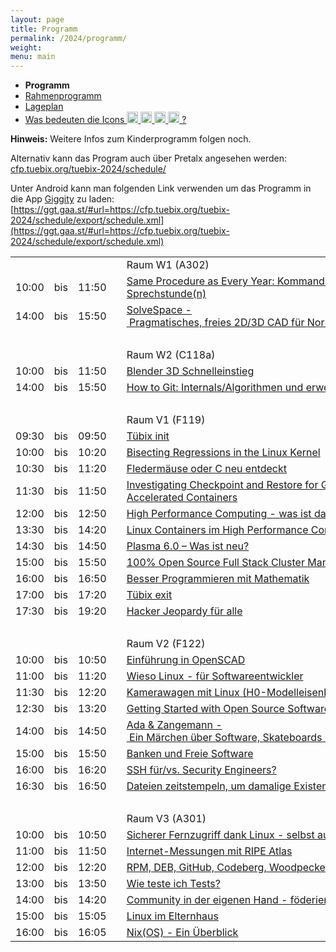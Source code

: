```yaml
---
layout: page
title: Programm
permalink: /2024/programm/
weight:
menu: main
---
```


* <span style="font-weight: bold;">Programm</span>
* <a href="../programm_rahmen/">Rahmenprogramm</a>
* <a href="../lageplan/">Lageplan</a>
* <a href="../programm_was_bedeuten_die_icons">Was bedeuten die Icons <img height="18" width="18" src="../../images/workshop.svg"> <img height="18" width="18" src="../../images/talk.svg"> <img height="18" width="18" src="../../images/talk2.svg"> <img height="18" width="18" src="../../images/lightning.svg"> ?</a>

**Hinweis:** Weitere Infos zum Kinderprogramm folgen noch.

Alternativ kann das Program auch über Pretalx angesehen werden: [cfp.tuebix.org/tuebix-2024/schedule/](https://cfp.tuebix.org/tuebix-2024/schedule/)

Unter Android kann man folgenden Link verwenden um das Programm in die App [Giggity](https://github.com/Wilm0r/giggity) zu laden: [https://ggt.gaa.st/#url=https://cfp.tuebix.org/tuebix-2024/schedule/export/schedule.xml](https://ggt.gaa.st/#url=https://cfp.tuebix.org/tuebix-2024/schedule/export/schedule.xml)

<table>
<tr><td></td><td></td><td></td><td></td><td>Raum W1 (A302)</td></tr>
<tr><td>10:00</td><td>bis</td><td>11:50</td><td><a class="work"></a></td><td><a href="../programm/78-same-procedure-as-every-year-kommandozeilen-sprechstunde-n-">Same&nbsp;Procedure&nbsp;as&nbsp;Every&nbsp;Year:&nbsp;Kommandozeilen-Sprechstunde(n)</a></td><td>Harald&nbsp;König</td></tr>
<tr><td>14:00</td><td>bis</td><td>15:50</td><td><a class="work"></a></td><td><a href="../programm/64-solvespace-pragmatisches-freies-2d-3d-cad-fr-normalsterbliche">SolveSpace&nbsp;-&nbsp;Pragmatisches,&nbsp;freies&nbsp;2D/3D&nbsp;CAD&nbsp;für&nbsp;Normalsterbliche</a></td><td>Yann&nbsp;Büchau</td></tr>
<tr><td>&nbsp;</td></tr>
<tr><td></td><td></td><td></td><td></td><td>Raum W2 (C118a)</td></tr>
<tr><td>10:00</td><td>bis</td><td>11:50</td><td><a class="work"></a></td><td><a href="../programm/73-blender-3d-schnelleinstieg">Blender&nbsp;3D&nbsp;Schnelleinstieg</a></td><td>Rüdiger&nbsp;Marwein</td></tr>
<tr><td>14:00</td><td>bis</td><td>15:50</td><td><a class="work"></a></td><td><a href="../programm/85-how-to-git-internals-algorithmen-und-erweiterte-funktionen">How&nbsp;to&nbsp;Git:&nbsp;Internals/Algorithmen&nbsp;und&nbsp;erweiterte&nbsp;Funktionen</a></td><td>Michael&nbsp;Weiss</td></tr>
<tr><td>&nbsp;</td></tr>
<tr><td></td><td></td><td></td><td></td><td>Raum V1 (F119)</td></tr>
<tr><td>09:30</td><td>bis</td><td>09:50</td><td><a class="talk2"></a></td><td><a href="../programm/tuebix-init">Tübix&nbsp;init</a></td><td>Tübix&nbsp;Orga&nbsp;Team</td></tr>
<tr><td>10:00</td><td>bis</td><td>10:20</td><td><a class="talk"></a></td><td><a href="../programm/72-bisecting-regressions-in-the-linux-kernel">Bisecting&nbsp;Regressions&nbsp;in&nbsp;the&nbsp;Linux&nbsp;Kernel</a></td><td>Christian&nbsp;Heusel</td></tr>
<tr><td>10:30</td><td>bis</td><td>11:20</td><td><a class="talk"></a></td><td><a href="../programm/75-fledermuse-oder-c-neu-entdeckt">Fledermäuse&nbsp;oder&nbsp;C&nbsp;neu&nbsp;entdeckt</a></td><td>Olaf&nbsp;Flebbe</td></tr>
<tr><td>11:30</td><td>bis</td><td>11:50</td><td><a class="talk"></a></td><td><a href="../programm/89-investigating-checkpoint-and-restore-for-gpu-accelerated-containers">Investigating&nbsp;Checkpoint&nbsp;and&nbsp;Restore&nbsp;for&nbsp;GPU-Accelerated&nbsp;Containers</a></td><td>Adrian&nbsp;Reber</td></tr>
<tr><td>12:00</td><td>bis</td><td>12:50</td><td><a class="talk"></a></td><td><a href="../programm/88-high-performance-computing-was-ist-das-eigentlich-">High&nbsp;Performance&nbsp;Computing&nbsp;-&nbsp;was&nbsp;ist&nbsp;das&nbsp;eigentlich?</a></td><td>Holger&nbsp;Gantikow</td></tr>
<tr><td>13:30</td><td>bis</td><td>14:20</td><td><a class="talk"></a></td><td><a href="../programm/87-linux-containers-im-high-performance-computing-2024-update">Linux&nbsp;Containers&nbsp;im&nbsp;High&nbsp;Performance&nbsp;Computing&nbsp;-&nbsp;2024&nbsp;Update</a></td><td>Holger&nbsp;Gantikow</td></tr>
<tr><td>14:30</td><td>bis</td><td>14:50</td><td><a class="talk"></a></td><td><a href="../programm/65-plasma-6-0-was-ist-neu-">Plasma&nbsp;6.0&nbsp;–&nbsp;Was&nbsp;ist&nbsp;neu?</a></td><td>Kai&nbsp;Uwe&nbsp;Broulik</td></tr>
<tr><td>15:00</td><td>bis</td><td>15:50</td><td><a class="talk"></a></td><td><a href="../programm/90-100-open-source-full-stack-cluster-management-with-qlustar">100%&nbsp;Open&nbsp;Source&nbsp;Full&nbsp;Stack&nbsp;Cluster&nbsp;Management&nbsp;with&nbsp;Qlustar</a></td><td>Roland&nbsp;Fehrenbacher</td></tr>
<tr><td>16:00</td><td>bis</td><td>16:50</td><td><a class="talk"></a></td><td><a href="../programm/67-besser-programmieren-mit-mathematik">Besser&nbsp;Programmieren&nbsp;mit&nbsp;Mathematik</a></td><td>Mike&nbsp;Sperber</td></tr>
<tr><td>17:00</td><td>bis</td><td>17:20</td><td><a class="talk2"></a></td><td><a href="../programm/tuebix-exit">Tübix&nbsp;exit</a></td><td>Tübix&nbsp;Orga&nbsp;Team</td></tr>
<tr><td>17:30</td><td>bis</td><td>19:20</td><td><a class="work"></a></td><td><a href="../programm/79-hacker-jeopardy-fr-alle">Hacker&nbsp;Jeopardy&nbsp;für&nbsp;alle</a></td><td>Harald&nbsp;König</td></tr>
<tr><td>&nbsp;</td></tr>
<tr><td></td><td></td><td></td><td></td><td>Raum V2 (F122)</td></tr>
<tr><td>10:00</td><td>bis</td><td>10:50</td><td><a class="talk"></a></td><td><a href="../programm/81-einfhrung-in-openscad">Einführung&nbsp;in&nbsp;OpenSCAD</a></td><td>Torsten&nbsp;Kockler</td></tr>
<tr><td>11:00</td><td>bis</td><td>11:20</td><td><a class="talk"></a></td><td><a href="../programm/84-wieso-linux-fr-softwareentwickler">Wieso&nbsp;Linux&nbsp;-&nbsp;für&nbsp;Softwareentwickler</a></td><td>Peter&nbsp;Hrenka</td></tr>
<tr><td>11:30</td><td>bis</td><td>12:20</td><td><a class="talk"></a></td><td><a href="../programm/70-kamerawagen-mit-linux-h0-modelleisenbahn-">Kamerawagen&nbsp;mit&nbsp;Linux&nbsp;(H0-Modelleisenbahn)</a></td><td>Roland&nbsp;Imme</td></tr>
<tr><td>12:30</td><td>bis</td><td>13:20</td><td><a class="talk"></a></td><td><a href="../programm/71-getting-started-with-open-source-software-contributions">Getting&nbsp;Started&nbsp;with&nbsp;Open&nbsp;Source&nbsp;Software&nbsp;Contributions</a></td><td>Christian&nbsp;Heusel</td></tr>
<tr><td>14:00</td><td>bis</td><td>14:50</td><td><a class="talk"></a></td><td><a href="../programm/76-ada-zangemann-ein-mrchen-ber-software-skateboards-und-himbeereis">Ada&nbsp;&&nbsp;Zangemann&nbsp;-&nbsp;Ein&nbsp;Märchen&nbsp;über&nbsp;Software,&nbsp;Skateboards&nbsp;und&nbsp;Himbeereis</a></td><td>Reinhard&nbsp;Müller</td></tr>
<tr><td>15:00</td><td>bis</td><td>15:50</td><td><a class="talk"></a></td><td><a href="../programm/82-banken-und-freie-software">Banken&nbsp;und&nbsp;Freie&nbsp;Software</a></td><td>Florian&nbsp;Snow</td></tr>
<tr><td>16:00</td><td>bis</td><td>16:20</td><td><a class="talk"></a></td><td><a href="../programm/77-ssh-fr-vs-security-engineers-">SSH&nbsp;für/vs.&nbsp;Security&nbsp;Engineers?</a></td><td>Oleksandr&nbsp;Shcherbakov</td></tr>
<tr><td>16:30</td><td>bis</td><td>16:50</td><td><a class="talk"></a></td><td><a href="../programm/69-dateien-zeitstempeln-um-damalige-existenz-zu-beweisen">Dateien&nbsp;zeitstempeln,&nbsp;um&nbsp;damalige&nbsp;Existenz&nbsp;zu&nbsp;beweisen</a></td><td>Yann&nbsp;Büchau</td></tr>
<tr><td>&nbsp;</td></tr>
<tr><td></td><td></td><td></td><td></td><td>Raum V3 (A301)</td></tr>
<tr><td>10:00</td><td>bis</td><td>10:50</td><td><a class="talk"></a></td><td><a href="../programm/74-sicherer-fernzugriff-dank-linux-selbst-auf-ein-uraltes-windows">Sicherer&nbsp;Fernzugriff&nbsp;dank&nbsp;Linux&nbsp;-&nbsp;selbst&nbsp;auf&nbsp;ein&nbsp;uraltes&nbsp;Windows</a></td><td>Stefan&nbsp;Baur</td></tr>
<tr><td>11:00</td><td>bis</td><td>11:50</td><td><a class="talk"></a></td><td><a href="../programm/91-internet-messungen-mit-ripe-atlas">Internet-Messungen&nbsp;mit&nbsp;RIPE&nbsp;Atlas</a></td><td>Robert&nbsp;Scheck</td></tr>
<tr><td>12:00</td><td>bis</td><td>12:20</td><td><a class="talk"></a></td><td><a href="../programm/80-rpm-deb-github-codeberg-woodpecker-und-noch-viel-mehr-">RPM,&nbsp;DEB,&nbsp;GitHub,&nbsp;Codeberg,&nbsp;Woodpecker&nbsp;...&nbsp;und&nbsp;noch&nbsp;viel&nbsp;mehr!!</a></td><td>UDO&nbsp;SEIDEL</td></tr>
<tr><td>13:00</td><td>bis</td><td>13:50</td><td><a class="talk"></a></td><td><a href="../programm/83-wie-teste-ich-tests-">Wie&nbsp;teste&nbsp;ich&nbsp;Tests?</a></td><td>Peter&nbsp;Hrenka</td></tr>
<tr><td>14:00</td><td>bis</td><td>14:20</td><td><a class="talk"></a></td><td><a href="../programm/68-community-in-der-eigenen-hand-fderiertes-forgejo">Community&nbsp;in&nbsp;der&nbsp;eigenen&nbsp;Hand&nbsp;-&nbsp;föderiertes&nbsp;forgejo</a></td><td>Michael&nbsp;Jerger</td></tr>
<tr><td>15:00</td><td>bis</td><td>15:05</td><td><a class="light"></a></td><td><a href="../programm/94-linux-im-elternhaus">Linux&nbsp;im&nbsp;Elternhaus</a></td><td>Christoph&nbsp;Wirth</td></tr>
<tr><td>16:00</td><td>bis</td><td>16:05</td><td><a class="light"></a></td><td><a href="../programm/86-nix-os-ein-berblick">Nix(OS)&nbsp;-&nbsp;Ein&nbsp;Überblick</a></td><td>Michael&nbsp;Weiss</td></tr>
</table>
